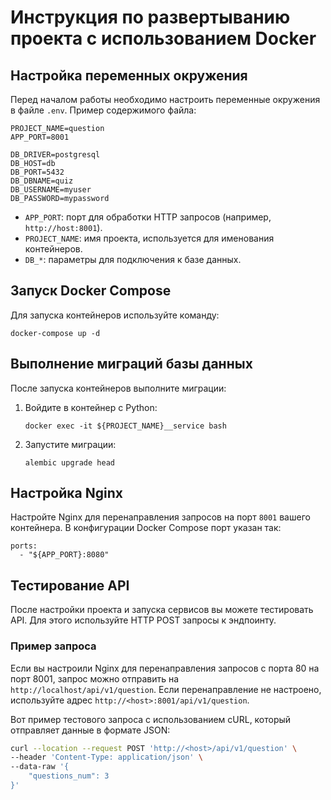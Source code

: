 
# Инструкция по развертыванию проекта с использованием Docker

## Настройка переменных окружения

Перед началом работы необходимо настроить переменные окружения в файле `.env`. Пример содержимого файла:

```
PROJECT_NAME=question
APP_PORT=8001

DB_DRIVER=postgresql
DB_HOST=db
DB_PORT=5432
DB_DBNAME=quiz
DB_USERNAME=myuser
DB_PASSWORD=mypassword
```

- `APP_PORT`: порт для обработки HTTP запросов (например, `http://host:8001`).
- `PROJECT_NAME`: имя проекта, используется для именования контейнеров.
- `DB_*`: параметры для подключения к базе данных.

## Запуск Docker Compose

Для запуска контейнеров используйте команду:
```
docker-compose up -d
```

## Выполнение миграций базы данных

После запуска контейнеров выполните миграции:
1. Войдите в контейнер с Python:
   ```
   docker exec -it ${PROJECT_NAME}__service bash
   ```
2. Запустите миграции:
   ```
   alembic upgrade head
   ```

## Настройка Nginx

Настройте Nginx для перенаправления запросов на порт `8001` вашего контейнера. В конфигурации Docker Compose порт указан так:
```
ports:
  - "${APP_PORT}:8080"
```

## Тестирование API

После настройки проекта и запуска сервисов вы можете тестировать API. Для этого используйте HTTP POST запросы к эндпоинту.

### Пример запроса

Если вы настроили Nginx для перенаправления запросов с порта 80 на порт 8001, запрос можно отправить на `http://localhost/api/v1/question`. Если перенаправление не настроено, используйте адрес `http://<host>:8001/api/v1/question`.

Вот пример тестового запроса с использованием cURL, который отправляет данные в формате JSON:

```bash
curl --location --request POST 'http://<host>/api/v1/question' \
--header 'Content-Type: application/json' \
--data-raw '{
    "questions_num": 3
}'
```

